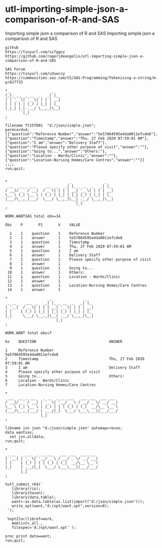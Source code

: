 # utl-importing-simple-json-a-comparison-of-R-and-SAS
Importing simple json a comparison of R and SAS
    Importing simple json a comparison of R and SAS

    github
    https://tinyurl.com/sz7ggnz
    https://github.com/rogerjdeangelis/utl-importing-simple-json-a-comparison-of-R-and-SAS

    SAS Forum
    https://tinyurl.com/u3uwczy
    https://communities.sas.com/t5/SAS-Programming/Tokenising-a-string/m-p/627715

    *_                   _
    (_)_ __  _ __  _   _| |_
    | | '_ \| '_ \| | | | __|
    | | | | | |_) | |_| | |_
    |_|_| |_| .__/ \__,_|\__|
            |_|
    ;

    filename ft15f001  "d:/json/simple.json";
    parmcards4;
    [{"question":"Reference Number","answer":"5e57064595e4da0011efcde8"},
    {"question":"Timestamp","answer":"Thu, 27 Feb 2020 07:59:01 AM"},
    {"question":"I am","answer":"Delivery Staff"},
    {"question":"Please specify other purpose of visit","answer":""},
    {"question":"Going to...","answer":"Others:"},
    {"question":"Location - Wards/Clinic","answer":""},
    {"question":"Location-Nursing Homes/Care Centres","answer":""}]
    ;;;;
    run;quit;


    *                            _               _
     ___  __ _ ___    ___  _   _| |_ _ __  _   _| |_
    / __|/ _` / __|  / _ \| | | | __| '_ \| | | | __|
    \__ \ (_| \__ \ | (_) | |_| | |_| |_) | |_| | |_
    |___/\__,_|___/  \___/ \__,_|\__| .__/ \__,_|\__|
                                    |_|
    ;

    WORK.WANTSAS total obs=14

    Obs    P       P1       V    VALUE

      1    1    question    1    Reference Number
      2    1    answer      1    5e57064595e4da0011efcde8
      3    1    question    1    Timestamp
      4    1    answer      1    Thu, 27 Feb 2020 07:59:01 AM
      5    1    question    1    I am
      6    1    answer      1    Delivery Staff
      7    1    question    1    Please specify other purpose of visit
      8    1    answer      1
      9    1    question    1    Going to...
     10    1    answer      1    Others:
     11    1    question    1    Location - Wards/Clinic
     12    1    answer      1
     13    1    question    1    Location-Nursing Homes/Care Centres
     14    1    answer      1

    *                   _               _
     _ __    ___  _   _| |_ _ __  _   _| |_
    | '__|  / _ \| | | | __| '_ \| | | | __|
    | |    | (_) | |_| | |_| |_) | |_| | |_
    |_|     \___/ \__,_|\__| .__/ \__,_|\__|
                           |_|
    ;

    WORK.WANT total obs=7

    bs    QUESTION                                 ANSWER

    1     Reference Number                         5e57064595e4da0011efcde8
    2     Timestamp                                Thu, 27 Feb 2020 07:59:01 AM
    3     I am                                     Delivery Staff
    4     Please specify other purpose of visit
    5     Going to...                              Others:
    6     Location - Wards/Clinic
    7     Location-Nursing Homes/Care Centres

    *
     ___  __ _ ___   _ __  _ __ ___   ___ ___  ___ ___
    / __|/ _` / __| | '_ \| '__/ _ \ / __/ _ \/ __/ __|
    \__ \ (_| \__ \ | |_) | | | (_) | (_|  __/\__ \__ \
    |___/\__,_|___/ | .__/|_|  \___/ \___\___||___/___/
                    |_|
    ;

    libname jsn json "d:/json/simple.json" automap=reuse;
    data wantsas;
      set jsn.alldata;
    run;quit;

    *
     _ __   _ __  _ __ ___   ___ ___  ___ ___
    | '__| | '_ \| '__/ _ \ / __/ _ \/ __/ __|
    | |    | |_) | | | (_) | (_|  __/\__ \__ \
    |_|    | .__/|_|  \___/ \___\___||___/___/
           |_|
    ;

    %utl_submit_r64('
       library(rio);
       library(haven);
       library(data.table);
       want<-as.data.table(as.list(import("d:/json/simple.json")));
       write_xpt(want,"d:/xpt/want.xpt",version=8);
     ');

     %xpt2loc(libref=work,
       memlist=_all_,
       filespec='d:/xpt/want.xpt' );

    proc print data=want;
    run;quit;


